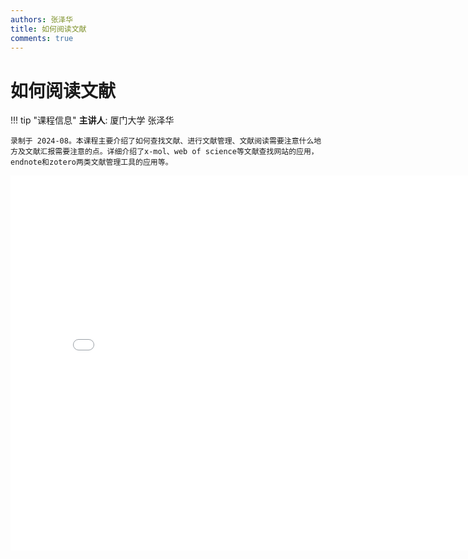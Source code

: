 ```yaml
---
authors: 张泽华
title: 如何阅读文献
comments: true
---
```


# 如何阅读文献

!!! tip "课程信息"
    **主讲人**: 厦门大学 张泽华

    录制于 2024-08。本课程主要介绍了如何查找文献、进行文献管理、文献阅读需要注意什么地方及文献汇报需要注意的点。详细介绍了x-mol、web of science等文献查找网站的应用，endnote和zotero两类文献管理工具的应用等。

<iframe src="//player.bilibili.com/player.html?isOutside=true&aid=113604653226101&bvid=BV1FJiiYYEx9&cid=27200652763&p=1" scrolling="no" border="0" frameborder="no" framespacing="0" allowfullscreen="true" height="600" width="800"> </iframe>

